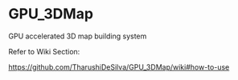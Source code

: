 # GPU_3DMap
GPU accelerated 3D map building system

Refer to Wiki Section: 

https://github.com/TharushiDeSilva/GPU_3DMap/wiki#how-to-use
